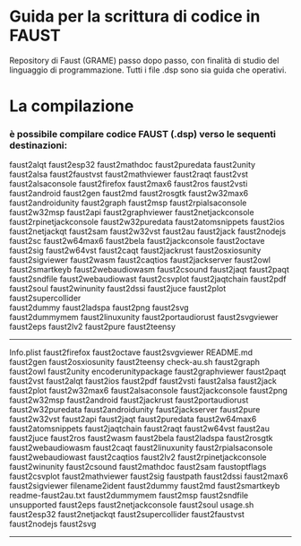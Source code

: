 # Guida per la scrittura di codice in FAUST

Repository di Faust (GRAME) passo dopo passo, con finalità di studio del linguaggio di programmazione.
Tutti i file .dsp sono sia guida che operativi.

# La compilazione
### è possibile compilare codice FAUST (.dsp) verso le sequenti destinazioni:

faust2alqt               faust2esp32              faust2mathdoc            faust2puredata           faust2unity
faust2alsa               faust2faustvst           faust2mathviewer         faust2raqt               faust2vst
faust2alsaconsole        faust2firefox            faust2max6               faust2ros                faust2vsti
faust2android            faust2gen                faust2md                 faust2rosgtk             faust2w32max6
faust2androidunity       faust2graph              faust2msp                faust2rpialsaconsole     faust2w32msp
faust2api                faust2graphviewer        faust2netjackconsole     faust2rpinetjackconsole  faust2w32puredata
faust2atomsnippets       faust2ios                faust2netjackqt          faust2sam                faust2w32vst
faust2au                 faust2jack               faust2nodejs             faust2sc                 faust2w64max6
faust2bela               faust2jackconsole        faust2octave             faust2sig                faust2w64vst
faust2caqt               faust2jackrust           faust2osxiosunity        faust2sigviewer          faust2wasm
faust2caqtios            faust2jackserver         faust2owl                faust2smartkeyb          faust2webaudiowasm
faust2csound             faust2jaqt               faust2paqt               faust2sndfile            faust2webaudiowast
faust2csvplot            faust2jaqtchain          faust2pdf                faust2soul               faust2winunity
faust2dssi               faust2juce               faust2plot               faust2supercollider      
faust2dummy              faust2ladspa             faust2png                faust2svg                
faust2dummymem           faust2linuxunity         faust2portaudiorust      faust2svgviewer          
faust2eps                faust2lv2                faust2pure               faust2teensy  

---- 

Info.plist              faust2firefox           faust2octave            faust2svgviewer
README.md               faust2gen               faust2osxiosunity       faust2teensy
check-au.sh             faust2graph             faust2owl               faust2unity
encoderunitypackage     faust2graphviewer       faust2paqt              faust2vst
faust2alqt              faust2ios               faust2pdf               faust2vsti
faust2alsa              faust2jack              faust2plot              faust2w32max6
faust2alsaconsole       faust2jackconsole       faust2png               faust2w32msp
faust2android           faust2jackrust          faust2portaudiorust     faust2w32puredata
faust2androidunity      faust2jackserver        faust2pure              faust2w32vst
faust2api               faust2jaqt              faust2puredata          faust2w64max6
faust2atomsnippets      faust2jaqtchain         faust2raqt              faust2w64vst
faust2au                faust2juce              faust2ros               faust2wasm
faust2bela              faust2ladspa            faust2rosgtk            faust2webaudiowasm
faust2caqt              faust2linuxunity        faust2rpialsaconsole    faust2webaudiowast
faust2caqtios           faust2lv2               faust2rpinetjackconsole faust2winunity
faust2csound            faust2mathdoc           faust2sam               faustoptflags
faust2csvplot           faust2mathviewer        faust2sig               faustpath
faust2dssi              faust2max6              faust2sigviewer         filename2ident
faust2dummy             faust2md                faust2smartkeyb         readme-faust2au.txt
faust2dummymem          faust2msp               faust2sndfile           unsupported
faust2eps               faust2netjackconsole    faust2soul              usage.sh
faust2esp32             faust2netjackqt         faust2supercollider
faust2faustvst          faust2nodejs            faust2svg

----
